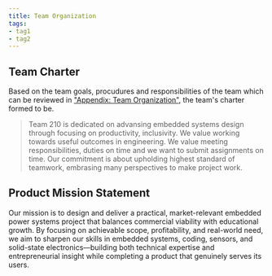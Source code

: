 ```yaml
---
title: Team Organization
tags:
- tag1
- tag2
---
```


## Team Charter

Based on the team goals, procudures and responsibilities of the team which can be reviewed in ["Appendix: Team Organization"](https://egr304-2025-f-210.github.io/Appendix/App-Team-Org/), the team's charter formed to be.

> Team 210 is dedicated on advansing embedded systems design through focusing on productivity, inclusivity. We value working towards useful outcomes in engineering. We value meeting responsibilities, duties on time and we want to submit assignments on time. Our commitment is about upholding highest standard of teamwork, embrasing many perspectives to make project work.

## Product Mission Statement

Our mission is to design and deliver a practical, market-relevant embedded power systems project that balances commercial viability with educational growth. By focusing on achievable scope, profitability, and real-world need, we aim to sharpen our skills in embedded systems, coding, sensors, and solid-state electronics—building both technical expertise and entrepreneurial insight while completing a product that genuinely serves its users.